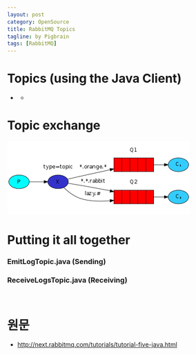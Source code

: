 ```yaml
---
layout: post
category: OpenSource
title: RabbitMQ Topics
tagline: by Pigbrain
tags: [RabbitMQ]
---
```

  
<!--more-->  
  
# Topics (using the Java Client)  
* -
  
# Topic exchange  

<img src="/assets/themes/Snail/img/OpenSource/RabbitMQ/Topics/python-five.png" alt="">  
  
  
# Putting it all together  
  
### EmitLogTopic.java (Sending)  
	
  
### ReceiveLogsTopic.java (Receiving)
	
	
<br>  
  

# 원문   
* http://next.rabbitmq.com/tutorials/tutorial-five-java.html  
